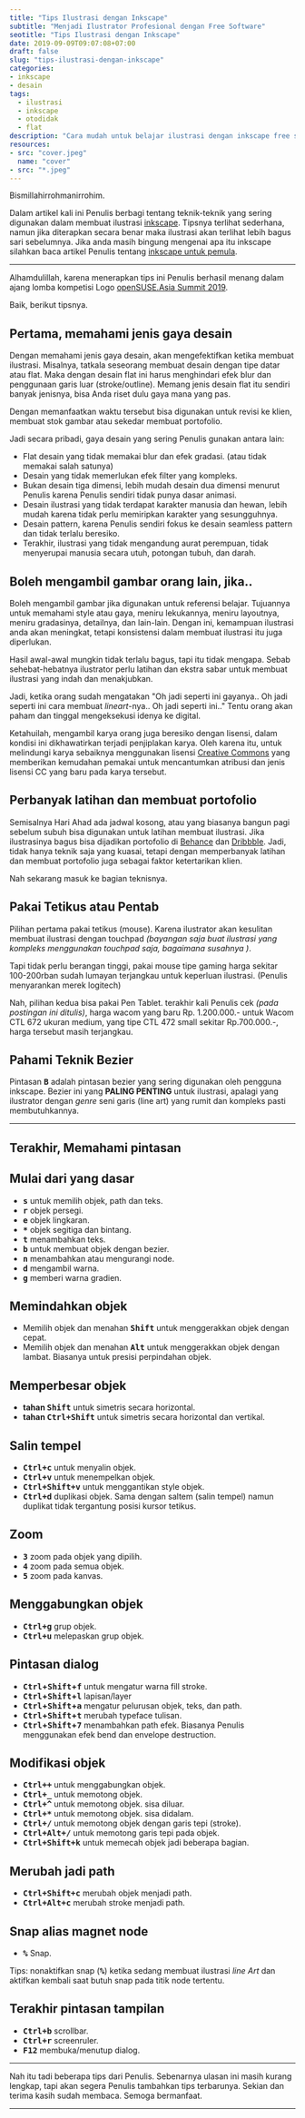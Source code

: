 ```yaml
---
title: "Tips Ilustrasi dengan Inkscape"
subtitle: "Menjadi Ilustrator Profesional dengan Free Software"
seotitle: "Tips Ilustrasi dengan Inkscape"
date: 2019-09-09T09:07:08+07:00
draft: false
slug: "tips-ilustrasi-dengan-inkscape"
categories:
- inkscape
- desain
tags:
  - ilustrasi
  - inkscape
  - otodidak
  - flat
description: "Cara mudah untuk belajar ilustrasi dengan inkscape free software."
resources:
- src: "cover.jpeg"
  name: "cover"
- src: "*.jpeg"
---
```


Bismillahirrohmanirrohim.

Dalam artikel kali ini Penulis berbagi tentang teknik-teknik yang sering digunakan dalam membuat ilustrasi [inkscape]. Tipsnya terlihat sederhana, namun jika diterapkan secara benar maka ilustrasi akan terlihat lebih bagus sari sebelumnya. Jika anda masih bingung mengenai apa itu inkscape silahkan baca artikel Penulis tentang [inkscape untuk pemula](/inkscape-untuk-pemula).

***

Alhamdulillah, karena menerapkan tips ini Penulis berhasil menang dalam ajang lomba kompetisi Logo [openSUSE.Asia Summit 2019](https://news.opensuse.org/2019/07/09/opensuse-asia-summit-2019-logo-competition-winner/).

Baik, berikut tipsnya.

## **Pertama, memahami jenis gaya desain**

Dengan memahami jenis gaya desain, akan mengefektifkan ketika membuat ilustrasi. Misalnya, tatkala seseorang membuat desain dengan tipe datar atau flat. Maka dengan desain flat ini harus menghindari efek blur dan penggunaan garis luar (stroke/outline). Memang jenis desain flat itu sendiri banyak jenisnya, bisa Anda riset dulu gaya mana yang pas.

Dengan memanfaatkan waktu tersebut bisa digunakan untuk revisi ke klien, membuat stok gambar atau sekedar membuat portofolio.

Jadi secara pribadi, gaya desain yang sering Penulis gunakan antara lain:

- Flat desain yang tidak memakai blur dan efek gradasi. (atau tidak memakai salah satunya)
- Desain yang tidak memerlukan efek filter yang kompleks.
- Bukan desain tiga dimensi, lebih mudah desain dua dimensi menurut Penulis karena Penulis sendiri tidak punya dasar animasi.
- Desain ilustrasi yang tidak terdapat karakter manusia dan hewan, lebih mudah karena tidak perlu memiripkan karakter yang sesungguhnya.
- Desain pattern, karena Penulis sendiri fokus ke desain seamless pattern dan tidak terlalu beresiko.
- Terakhir, ilustrasi yang tidak mengandung aurat perempuan, tidak menyerupai manusia secara utuh, potongan tubuh, dan darah.

## **Boleh mengambil gambar orang lain, jika..**

Boleh mengambil gambar jika digunakan untuk referensi belajar. Tujuannya untuk memahami style atau gaya, meniru lekukannya, meniru layoutnya, meniru gradasinya, detailnya, dan lain-lain. Dengan ini, kemampuan ilustrasi anda akan meningkat, tetapi konsistensi dalam membuat ilustrasi itu juga diperlukan.

Hasil awal-awal mungkin tidak terlalu bagus, tapi itu tidak mengapa. Sebab sehebat-hebatnya ilustrator perlu latihan dan ekstra sabar untuk membuat ilustrasi yang indah dan menakjubkan.

Jadi, ketika orang sudah mengatakan "Oh jadi seperti ini gayanya.. Oh jadi seperti ini cara membuat *lineart*-nya.. Oh jadi seperti ini.." Tentu orang akan paham dan tinggal mengeksekusi idenya ke digital.

Ketahuilah, mengambil karya orang juga beresiko dengan lisensi, dalam kondisi ini dikhawatirkan terjadi penjiplakan karya. Oleh karena itu, untuk melindungi karya sebaiknya menggunakan lisensi [Creative Commons](/lisensi-creative-commons) yang memberikan kemudahan pemakai untuk mencantumkan atribusi dan jenis lisensi CC yang baru pada karya tersebut.

## **Perbanyak latihan dan membuat portofolio**

Semisalnya Hari Ahad ada jadwal kosong, atau yang biasanya bangun pagi sebelum subuh bisa digunakan untuk latihan membuat ilustrasi. Jika ilustrasinya bagus bisa dijadikan portofolio di [Behance] dan [Dribbble]. Jadi, tidak hanya teknik saja yang kuasai, tetapi dengan memperbanyak latihan dan membuat portofolio juga sebagai faktor ketertarikan klien.

Nah sekarang masuk ke bagian teknisnya.

## **Pakai Tetikus atau Pentab**

Pilihan pertama pakai tetikus (mouse). Karena ilustrator akan kesulitan membuat ilustrasi dengan touchpad *(bayangan saja buat ilustrasi yang kompleks menggunakan touchpad saja, bagaimana susahnya )*.

Tapi tidak perlu berangan tinggi, pakai mouse tipe gaming harga sekitar 100-200rban sudah lumayan terjangkau untuk keperluan ilustrasi. (Penulis menyarankan merek logitech)

Nah, pilihan kedua bisa pakai Pen Tablet. terakhir kali Penulis cek *(pada postingan ini ditulis)*, harga wacom yang baru Rp. 1.200.000.- untuk Wacom CTL 672 ukuran medium, yang tipe CTL 472 small sekitar Rp.700.000.-, harga tersebut masih terjangkau.

## **Pahami Teknik Bezier**

Pintasan **<kbd>B</kbd>** adalah pintasan bezier yang sering digunakan oleh pengguna inkscape. Bezier ini yang **PALING PENTING** untuk ilustrasi, apalagi yang ilustrator dengan *genre* seni garis (line art) yang rumit dan kompleks pasti membutuhkannya.

***

## **Terakhir, Memahami pintasan**

## Mulai dari yang dasar

* **<kbd>s</kbd>** untuk memilih objek, path dan teks.
* **<kbd>r</kbd>** objek persegi.
* **<kbd>e</kbd>** objek lingkaran.
* **<kbd>*</kbd>** objek segitiga dan bintang.
* **<kbd>t</kbd>** menambahkan teks.
* **<kbd>b</kbd>** untuk membuat objek dengan bezier.
* **<kbd>n</kbd>** menambahkan atau mengurangi node.
* **<kbd>d</kbd>** mengambil warna.
* **<kbd>g</kbd>** memberi warna gradien.

## Memindahkan objek

* Memilih objek dan menahan **<kbd>Shift</kbd>** untuk menggerakkan objek dengan cepat.
* Memilih objek dan menahan **<kbd>Alt</kbd>** untuk menggerakkan objek dengan lambat. Biasanya untuk presisi perpindahan objek.

## Memperbesar objek

* **tahan <kbd>Shift<kbd>** untuk simetris secara horizontal.
* **tahan <kbd><kbd>Ctrl</kbd>+<kbd>Shift</kbd></kbd>** untuk simetris secara horizontal dan vertikal.

## Salin tempel

* **<kbd><kbd>Ctrl</kbd>+<kbd>c</kbd></kbd>** untuk menyalin objek.
* **<kbd><kbd>Ctrl</kbd>+<kbd>v</kbd></kbd>** untuk menempelkan objek.
* **<kbd><kbd>Ctrl</kbd>+<kbd>Shift</kbd>+<kbd>v</kbd></kbd>** untuk menggantikan style objek.
* **<kbd><kbd>Ctrl</kbd>+<kbd>d</kbd></kbd>** duplikasi objek. Sama dengan saltem (salin tempel) namun duplikat tidak tergantung posisi kursor tetikus.

## Zoom

* **<kbd>3</kbd>** zoom pada objek yang dipilih.
* **<kbd>4</kbd>** zoom pada semua objek.
* **<kbd>5</kbd>** zoom pada kanvas.

## Menggabungkan objek

* **<kbd><kbd>Ctrl</kbd>+<kbd>g</kbd>** grup objek.
* **<kbd><kbd>Ctrl</kbd>+<kbd>u</kbd>** melepaskan grup objek.

## Pintasan dialog

* **<kbd>Ctrl</kbd>+<kbd>Shift</kbd>+<kbd>f</kbd></kbd>** untuk mengatur warna fill stroke.
* **<kbd>Ctrl</kbd>+<kbd>Shift</kbd>+<kbd>l</kbd></kbd>** lapisan/layer
* **<kbd>Ctrl</kbd>+<kbd>Shift</kbd>+<kbd>a</kbd></kbd>** mengatur pelurusan objek, teks, dan path.
* **<kbd>Ctrl</kbd>+<kbd>Shift</kbd>+<kbd>t</kbd></kbd>** merubah typeface tulisan.
* **<kbd>Ctrl</kbd>+<kbd>Shift</kbd>+<kbd>7</kbd></kbd>** menambahkan path efek. Biasanya Penulis menggunakan efek bend dan envelope destruction.

## Modifikasi objek

* **<kbd><kbd>Ctrl</kbd>+<kbd>+</kbd></kbd>** untuk menggabungkan objek.
* **<kbd><kbd>Ctrl</kbd>+<kbd>_</kbd></kbd>** untuk memotong objek.
* **<kbd><kbd>Ctrl</kbd>+<kbd>^</kbd></kbd>** untuk memotong objek. sisa diluar.
* **<kbd><kbd>Ctrl</kbd>+<kbd>*</kbd></kbd>** untuk memotong objek. sisa didalam.
* **<kbd><kbd>Ctrl</kbd>+<kbd>/</kbd></kbd>** untuk memotong objek dengan garis tepi (stroke).
* **<kbd><kbd>Ctrl</kbd>+<kbd>Alt</kbd>+<kbd>/</kbd></kbd>** untuk memotong garis tepi pada objek.
* **<kbd><kbd>Ctrl</kbd>+<kbd>Shift</kbd>+<kbd>k</kbd></kbd>** untuk memecah objek jadi beberapa bagian.

## Merubah jadi path

* **<kbd><kbd>Ctrl</kbd>+<kbd>Shift</kbd>+<kbd>c</kbd></kbd>** merubah objek menjadi path.
* **<kbd><kbd>Ctrl</kbd>+<kbd>Alt</kbd>+<kbd>c</kbd></kbd>** merubah stroke menjadi path.

## Snap alias magnet node

* **<kbd>%</kbd>** Snap.

Tips: nonaktifkan snap (**<kbd>%</kbd>**) ketika sedang membuat ilustrasi *line Art* dan aktifkan kembali saat butuh snap pada titik node tertentu.

## Terakhir pintasan tampilan

* **<kbd><kbd>Ctrl</kbd>+<kbd>b</kbd></kbd>** scrollbar.
* **<kbd><kbd>Ctrl</kbd>+<kbd>r</kbd></kbd>** screenruler.
* **<kbd>F12</kbd>** membuka/menutup dialog.

***

Nah itu tadi beberapa tips dari Penulis. Sebenarnya ulasan ini masih kurang lengkap, tapi akan segera Penulis tambahkan tips terbarunya. Sekian dan terima kasih sudah membaca. Semoga bermanfaat.

***

[inkscape]:https:inkscape.org
[behance]:https://www.b.net
[dribbble]:https://www.dribbble.com

